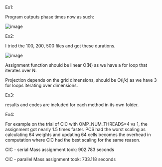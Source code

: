 Ex1:

Program outputs phase times now as such:

![image](https://user-images.githubusercontent.com/73917265/225765151-4f4041de-8441-44cc-bfa9-d1b0459f79f5.png)

Ex2:

I tried the 100, 200, 500 files and got these durations.

![image](https://user-images.githubusercontent.com/73917265/225765223-88715cca-0433-4ef5-b035-d0478b97a2af.png)

Assignment function should be linear O(N) as we have a for loop that iterates over N.

Projection depends on the grid dimensions, should be O(i*j*k) as we have 3 for loops iterating over dimensions.

Ex3:

results and codes are included for each method in its own folder.

Ex4:

For example on the trial of CIC with OMP_NUM_THREADS=4 vs 1, the assignment got nearly 1.5 times faster. PCS had the worst scaling as calculating 64 weights and updating 64 cells becomes the overhead in computation where CIC had the best scaling for the same reason. 

CIC - serial
Mass assignment took: 902.783 seconds

CIC - parallel
Mass assignment took: 733.118 seconds
